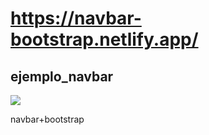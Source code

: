 # https://navbar-bootstrap.netlify.app/

## ejemplo\_navbar

![](https://user-images.githubusercontent.com/68760595/128288440-9e9c907e-b679-4922-9e9b-5b5dc754fb2e.PNG)

navbar+bootstrap
